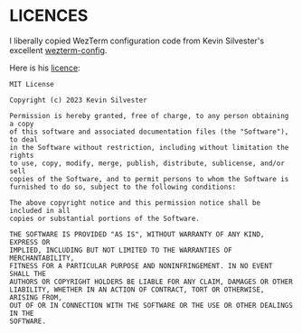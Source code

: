 # LICENCES

I liberally copied WezTerm configuration code from Kevin Silvester's excellent [wezterm-config](https://github.com/KevinSilvester/wezterm-config).

Here is his [licence](https://github.com/KevinSilvester/wezterm-config/blob/master/LICENSE):

```
MIT License

Copyright (c) 2023 Kevin Silvester

Permission is hereby granted, free of charge, to any person obtaining a copy
of this software and associated documentation files (the "Software"), to deal
in the Software without restriction, including without limitation the rights
to use, copy, modify, merge, publish, distribute, sublicense, and/or sell
copies of the Software, and to permit persons to whom the Software is
furnished to do so, subject to the following conditions:

The above copyright notice and this permission notice shall be included in all
copies or substantial portions of the Software.

THE SOFTWARE IS PROVIDED "AS IS", WITHOUT WARRANTY OF ANY KIND, EXPRESS OR
IMPLIED, INCLUDING BUT NOT LIMITED TO THE WARRANTIES OF MERCHANTABILITY,
FITNESS FOR A PARTICULAR PURPOSE AND NONINFRINGEMENT. IN NO EVENT SHALL THE
AUTHORS OR COPYRIGHT HOLDERS BE LIABLE FOR ANY CLAIM, DAMAGES OR OTHER
LIABILITY, WHETHER IN AN ACTION OF CONTRACT, TORT OR OTHERWISE, ARISING FROM,
OUT OF OR IN CONNECTION WITH THE SOFTWARE OR THE USE OR OTHER DEALINGS IN THE
SOFTWARE.
```
